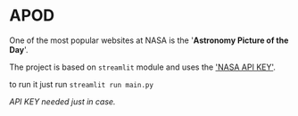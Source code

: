 # APOD

One of the most popular websites at NASA is the '**Astronomy Picture of the Day**'.

The project is based on `streamlit` module and uses the ['NASA API KEY'](https://api.nasa.gov).

to run it just run `streamlit run main.py`

_API KEY needed just in case._